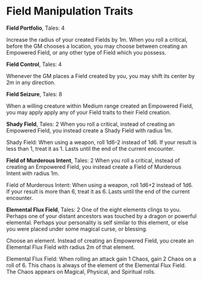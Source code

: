 # Field Manipulation Traits

**Field Portfolio**, Tales: 4

Increase the radius of your created Fields by 1m. When you roll a critical,
before the GM chooses a location, you may choose between creating an Empowered
Field, or any other type of Field which you possess.

**Field Control**, Tales: 4

Whenever the GM places a Field created by you, you may shift its center by 2m in
any direction.

**Field Seizure**, Tales: 8

When a willing creature within Medium range created an Empowered Field, you may
apply apply any of your Field traits to their Field creation.

**Shady Field**, Tales: 2
When you roll a critical, instead of creating an Empowered Field, you instead
create a Shady Field with radius 1m.

Shady Field: When using a weapon, roll 1d6-2 instead of 1d6. If your result is
less than 1, treat it as 1. Lasts until the end of the current encounter.

**Field of Murderous Intent**, Tales: 2
When you roll a critical, instead of creating an Empowered Field, you instead
create a Field of Murderous Intent with radius 1m.

Field of Murderous Intent: When using a weapon, roll 1d6+2 instead of 1d6. If
your result is more than 6, treat it as 6. Lasts until the end of the current
encounter.

**Elemental Flux Field**, Tales: 2
One of the eight elements clings to you. Perhaps one of your distant ancestors
was touched by a dragon or powerful elemental. Perhaps your personality is self
similar to this element, or else you were placed under some magical curse, or
blessing.

Choose an element. Instead of creating an Empowered Field, you create an
Elemental Flux Field with radius 2m of that element.

Elemental Flux Field: When rolling an attack gain 1 Chaos, gain 2 Chaos on a
roll of 6. This chaos is always of the element of the Elemental Flux Field. The
Chaos appears on Magical, Physical, and Spiritual rolls.
